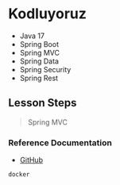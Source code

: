 # Kodluyoruz
- Java 17
- Spring Boot
- Spring MVC
- Spring Data
- Spring Security
- Spring Rest

## Lesson Steps
> Spring MVC

### Reference Documentation

* [GitHub](https://github.com/yusufcetin02/KodluyoruzSpringBoot)

```sh
docker    
```